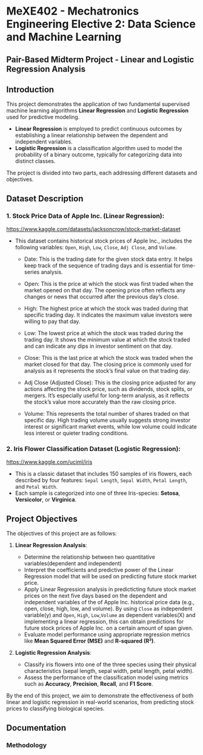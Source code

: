 # MeXE402 - Mechatronics Engineering Elective 2: Data Science and Machine Learning 
## Pair-Based Midterm Project - Linear and Logistic Regression Analysis

## Introduction

This project demonstrates the application of two fundamental supervised machine learning algorithms **Linear Regression** and **Logistic Regression** used for predictive modeling.

- **Linear Regression** is employed to predict continuous outcomes by establishing a linear relationship between the dependent and independent variables.
- **Logistic Regression** is a classification algorithm used to model the probability of a binary outcome, typically for categorizing data into distinct classes.

The project is divided into two parts, each addressing different datasets and objectives.

## Dataset Description

### 1. **Stock Price Data of Apple Inc. (Linear Regression)**:
https://www.kaggle.com/datasets/jacksoncrow/stock-market-dataset 
   - This dataset contains historical stock prices of Apple Inc., includes the following variables: `Open`, `High`, `Low`, `Close`, `Adj Close`, and `Volume`.
     
        - Date: This is the trading date for the given stock data entry. It helps keep track of the sequence of trading days and is essential for time-series analysis.

        - Open: This is the price at which the stock was first traded when the market opened on that day. The opening price often reflects any changes or news that occurred after the previous day’s close.

        - High: The highest price at which the stock was traded during that specific trading day. It indicates the maximum value investors were willing to pay that day.

        - Low: The lowest price at which the stock was traded during the trading day. It shows the minimum value at which the stock traded and can indicate any dips in investor sentiment on that day.

        - Close: This is the last price at which the stock was traded when the market closed for that day. The closing price is commonly used for analysis as it represents the stock’s final value on that trading day.

        - Adj Close (Adjusted Close): This is the closing price adjusted for any actions affecting the stock price, such as dividends, stock splits, or mergers. It’s especially useful for long-term analysis, as it reflects the stock’s value more accurately than the raw closing price.

        - Volume: This represents the total number of shares traded on that specific day. High trading volume usually suggests strong investor interest or significant market events, while low volume could indicate less interest or quieter trading conditions.
   

### 2. **Iris Flower Classification Dataset (Logistic Regression)**:
https://www.kaggle.com/uciml/iris
   - This is a classic dataset that includes 150 samples of iris flowers, each described by four features: `Sepal Length`, `Sepal Width`, `Petal Length`, and `Petal Width`.
   - Each sample is categorized into one of three Iris-species: **Setosa**, **Versicolor**, or **Virginica**.
     
## Project Objectives

The objectives of this project are as follows:

1. **Linear Regression Analysis**:
   - Determine the relationship between two quantitative variables(dependent and independent)
   - Interpret the coefficients and predictive power of the Linear Regression model that will be used on predicting future stock market price.
   - Apply Linear Regression analysis in predicticting future stock market prices on the next five days based on the dependent and independent variables of the of Apple Inc. historical price data (e.g., open, close, high, low, and volume). By using `Close` as independent variable(y) and `Open`, `High`, `Low`,`Volume` as dependent variables(X) and implementing a linear regression, this can obtain predictions for future stock prices of Apple Inc. on a certain amount of span given. 
   - Evaluate model performance using appropriate regression metrics like **Mean Squared Error (MSE)** and **R-squared (R²)**.

2. **Logistic Regression Analysis**:
   - Classify iris flowers into one of the three species using their physical characteristics (sepal length, sepal width, petal length, petal width).
   - Assess the performance of the classification model using metrics such as **Accuracy**, **Precision**, **Recall**, and **F1 Score**.

By the end of this project, we aim to demonstrate the effectiveness of both linear and logistic regression in real-world scenarios, from predicting stock prices to classifying biological species.

## Documentation
### Methodology



